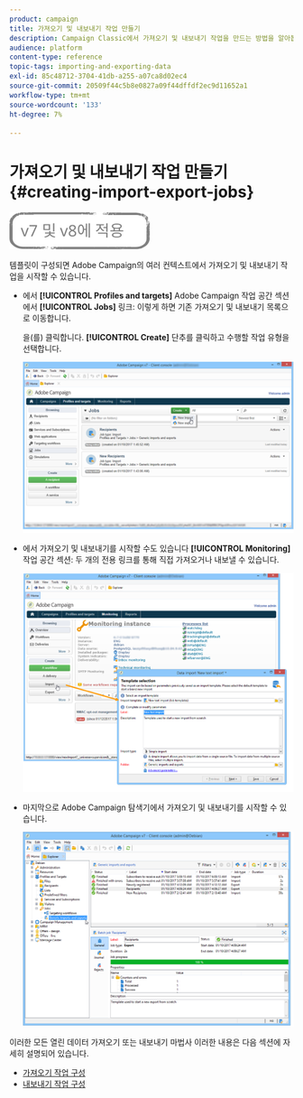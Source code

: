 ```yaml
---
product: campaign
title: 가져오기 및 내보내기 작업 만들기
description: Campaign Classic에서 가져오기 및 내보내기 작업을 만드는 방법을 알아봅니다.
audience: platform
content-type: reference
topic-tags: importing-and-exporting-data
exl-id: 85c48712-3704-41db-a255-a07ca8d02ec4
source-git-commit: 20509f44c5b8e0827a09f44dffdf2ec9d11652a1
workflow-type: tm+mt
source-wordcount: '133'
ht-degree: 7%

---
```


# 가져오기 및 내보내기 작업 만들기 {#creating-import-export-jobs}

![](../../assets/common.svg)

템플릿이 구성되면 Adobe Campaign의 여러 컨텍스트에서 가져오기 및 내보내기 작업을 시작할 수 있습니다.

* 에서 **[!UICONTROL Profiles and targets]** Adobe Campaign 작업 공간 섹션에서 **[!UICONTROL Jobs]** 링크: 이렇게 하면 기존 가져오기 및 내보내기 목록으로 이동합니다.

   을(를) 클릭합니다. **[!UICONTROL Create]** 단추를 클릭하고 수행할 작업 유형을 선택합니다.

   ![](assets/s_ncs_user_import_from_home.png)

* 에서 가져오기 및 내보내기를 시작할 수도 있습니다 **[!UICONTROL Monitoring]** 작업 공간 섹션: 두 개의 전용 링크를 통해 직접 가져오거나 내보낼 수 있습니다.

   ![](assets/s_ncs_user_import_from_production.png)

* 마지막으로 Adobe Campaign 탐색기에서 가져오기 및 내보내기를 시작할 수 있습니다.

   ![](assets/s_ncs_user_export_wizard_launch_from_menu.png)


이러한 모든 열린 데이터 가져오기 또는 내보내기 마법사 이러한 내용은 다음 섹션에 자세히 설명되어 있습니다.

* [가져오기 작업 구성](../../platform/using/executing-import-jobs.md)
* [내보내기 작업 구성](../../platform/using/executing-export-jobs.md)
